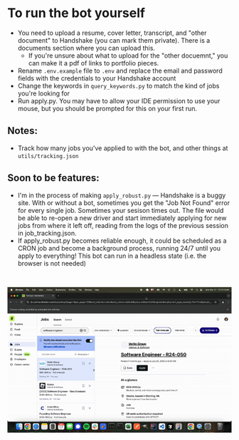 # To run the bot yourself
- You need to upload a resume, cover letter, transcript, and "other document" to Handshake (you can mark them private). There is a documents section where you can upload this.
  - If you're unsure about what to upload for the "other docuemnt," you can make it a pdf of links to portfolio pieces.
- Rename `.env.example` file to `.env` and replace the email and password fields with the credentials to your Handshake account
- Change the keywords in `query_keywords.py` to match the kind of jobs you're looking for
- Run apply.py. You may have to allow your IDE permission to use your mouse, but you should be prompted for this on your first run.

## Notes:
- Track how many jobs you've applied to with the bot, and other things at `utils/tracking.json`

## Soon to be features:
- I'm in the process of making `apply_robust.py` — Handshake is a buggy site. With or without a bot, sometimes you get the "Job Not Found" error for every single job. Sometimes your sesison times out. The file would be able to re-open a new driver and start immediately applying for new jobs from where it left off, reading from the logs of the previous session in job_tracking.json.
- If apply_robust.py becomes reliable enough, it could be scheduled as a CRON job and become a background process, running 24/7 until you apply to everything! This bot can run in a headless state (i.e. the browser is not needed)

<br>

![Handshake Bot Demo](assets/handshake_bot.gif)